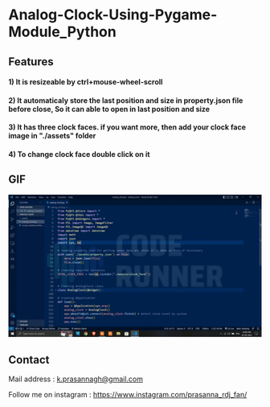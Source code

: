 # Analog-Clock-Using-Pygame-Module_Python

## Features 

#### 1) It is resizeable by ctrl+mouse-wheel-scroll
#### 2) It automaticaly store the last position and size in property.json file before close, So it can able to open in last position and size
#### 3) It has three clock faces. if you want more, then add your clock face image in "./assets" folder
#### 4) To change clock face double click on it

## GIF

<img src="https://github.com/prasanna892/analog-clock-using-PyQt5/blob/main/analog_clock.gif" />

## Contact 

Mail address : k.prasannagh@gmail.com

Follow me on instagram : https://www.instagram.com/prasanna_rdj_fan/
